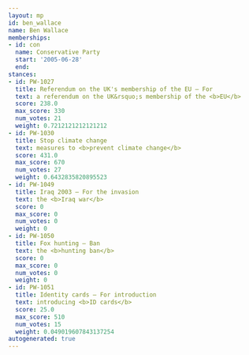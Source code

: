 ```yaml
---
layout: mp
id: ben_wallace
name: Ben Wallace
memberships:
- id: con
  name: Conservative Party
  start: '2005-06-28'
  end: 
stances:
- id: PW-1027
  title: Referendum on the UK's membership of the EU — For
  text: a referendum on the UK&rsquo;s membership of the <b>EU</b>
  score: 238.0
  max_score: 330
  num_votes: 21
  weight: 0.7212121212121212
- id: PW-1030
  title: Stop climate change
  text: measures to <b>prevent climate change</b>
  score: 431.0
  max_score: 670
  num_votes: 27
  weight: 0.6432835820895523
- id: PW-1049
  title: Iraq 2003 — For the invasion
  text: the <b>Iraq war</b>
  score: 0
  max_score: 0
  num_votes: 0
  weight: 0
- id: PW-1050
  title: Fox hunting — Ban
  text: the <b>hunting ban</b>
  score: 0
  max_score: 0
  num_votes: 0
  weight: 0
- id: PW-1051
  title: Identity cards — For introduction
  text: introducing <b>ID cards</b>
  score: 25.0
  max_score: 510
  num_votes: 15
  weight: 0.049019607843137254
autogenerated: true
---
```

